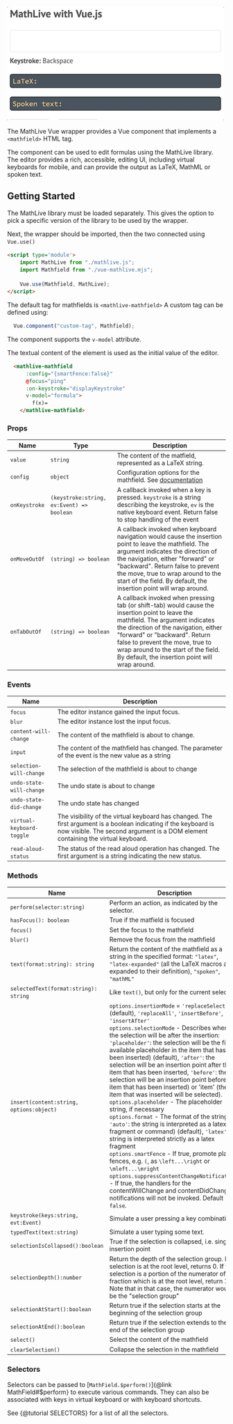 ![Screencast](screencast.gif)

The MathLive Vue wrapper provides a Vue component that implements a `<mathfield>` HTML tag. 

The component can be used to edit formulas using the MathLive library. The editor provides a rich, accessible, editing UI, including virtual keyboards for mobile, and can provide the output as LaTeX, MathML or spoken text.

## Getting Started
The MathLive library must be loaded separately. This gives the option to pick a specific version of the library to be used by the wrapper.

Next, the wrapper should be imported, then the two connected using `Vue.use()`

```html
<script type='module'> 
    import MathLive from "./mathlive.js";
    import Mathfield from "./vue-mathlive.mjs";

    Vue.use(Mathfield, MathLive);
</script>
```

The default tag for mathfields is `<mathlive-mathfield>`
A custom tag can be defined using:
```javascript
  Vue.component("custom-tag", Mathfield);
```

The component supports the `v-model` attribute.

The textual content of the element is used as the initial value of the editor.
```html
  <mathlive-mathfield 
      :config="{smartFence:false}"
      @focus="ping"
      :on-keystroke="displayKeystroke"
      v-model="formula">
        f(x)=
    </mathlive-mathfield>
```


### Props

| Name                    | Type       | Description                                                                  |
| ----------------------- | ---------- | ---------------------------------------------------------------------------- |
| `value`                  | `string`   |  The content of the matfield, represented as a LaTeX string. |
| `config`                  | `object`   |  Configuration options for the mathfield. See [documentation](http://docs.mathlive.io/module-mathlive.html#makeMathField) |
| `onKeystroke` | `(keystroke:string, ev:Event) => boolean`|A callback invoked when a key is pressed. `keystroke` is a string describing the keystroke, `ev` is the native keyboard event. Return false to stop handling of the event|
| `onMoveOutOf` | `(string) => boolean` | A callback invoked when keyboard navigation would cause the insertion point to leave the mathfield. The argument indicates the direction of the navigation, either "forward" or "backward". Return false to prevent the move, true to wrap around to the start of the field. By default, the insertion point will wrap around.|
| `onTabOutOf` | `(string) => boolean` | A callback invoked when pressing tab (or shift-tab) would cause the insertion point to leave the mathfield. The argument indicates the direction of the navigation, either "forward" or "backward". Return false to prevent the move, true to wrap around to the start of the field. By default, the insertion point will wrap around.|




### Events

| Name                 | Description               |
| --------------------- | ------------------------- |
| `focus`               | The editor instance gained the input focus.|
| `blur`                | The editor instance lost the input focus.|
| `content-will-change` | The content of the mathfield is about to change.|
| `input`               | The content of the mathfield has changed. The parameter of the event is the new value as a string|
| `selection-will-change` | The selection of the mathfield is about to change|
| `undo-state-will-change` | The undo state is about to change|
| `undo-state-did-change`  | The undo state has changed|
| `virtual-keyboard-toggle`| The visibility of the virtual keyboard has changed. The first argument is a boolean indicating if the keyboard is now visible. The second argument is a DOM element containing the virtual keyboard.|
| `read-aloud-status`     | The status of the read aloud operation has changed. The first argument is a string indicating the new status. |

### Methods

| Name                 | Description               |
| --------------------- | ------------------------- |
| `perform(selector:string)`   |  Perform an action, as indicated by the selector.  |
| `hasFocus(): boolean`   |  True if the matfield is focused |
| `focus()`|  Set the focus to the mathfield |
| `blur()`|  Remove the focus from the mathfield |
| `text(format:string): string`   | Return the content of the mathfield as a string in the specified format: `"latex"`, `"latex-expanded"` (all the LaTeX macros are expanded to their definition), `"spoken"`, `"mathML"`   |
| `selectedText(format:string): string`   | Like `text()`, but only for the current selection.   |
| `insert(content:string, options:object)` | `options.insertionMode` = `'replaceSelection'` (default), `'replaceAll'`, `'insertBefore'`, `'insertAfter'`<br>`options.selectionMode` - Describes where the selection will be after the insertion: `'placeholder'`: the selection will be the first available placeholder in the item that has been inserted) (default), `'after'`: the selection will be an insertion point after the item that has been inserted, `'before'`: the selection will be an insertion point before the item that has been inserted) or 'item' (the item that was inserted will be selected). <br>`options.placeholder` - The placeholder string, if necessary <br>`options.format` - The format of the string `s`: `'auto'`: the string is interpreted as a latex fragment or command) (default), `'latex'`: the string is interpreted strictly as a latex fragment<br> `options.smartFence` - If true, promote plain fences, e.g. `(`, as `\left...\right` or `\mleft...\mright`<br> `options.suppressContentChangeNotifications` - If true, the handlers for the contentWillChange and contentDidChange notifications will not be invoked. Default `false`.|
| `keystroke(keys:string, evt:Event)` | Simulate a user pressing a key combination |
| `typedText(text:string)`| Simulate a user typing some text.|
| `selectionIsCollapsed():boolean`| True if the selection is collapsed, i.e. single insertion point|
| `selectionDepth():number`| Return the depth of the selection group. If the selection is at the root level, returns 0. If the selection is a portion of the numerator of a fraction which is at the root level, return 1. Note that in that case, the numerator would be the "selection group"|
| `selectionAtStart():boolean`| Return true if the selection starts at the beginning of the selection group |
| `selectionAtEnd():boolean`| Return true if the selection extends to the end of the selection group |
 | `select()`| Select the content of the mathfield |
 | `clearSelection()`| Collapse the selection in the mathfield |

### Selectors
Selectors can be passed to [`MathField.$perform()`]{@link MathField#$perform} 
to execute various commands. They can also be associated with keys in virtual 
keyboard or with keyboard shortcuts.

See {@tutorial SELECTORS} for a list of all the selectors.


